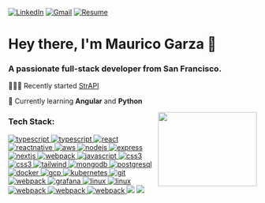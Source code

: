 <!-- [![MasterHead](https://camo.githubusercontent.com/0b5f431a318eb824e40b630d869b6a8629d4c86eeb84910b72e15e30ce4e482f/68747470733a2f2f7172616e676572732e636f6d2f77702d636f6e74656e742f75706c6f6164732f323032312f30392f42616e6e65722d496e74726f64756374696f6e2d746f2d33442d416e696d6174696f6e2e706e67)](https://www.linkedin.com/in/mauricio-garza-guzman/) -->

[![LinkedIn](https://img.shields.io/badge/linkedin-%230077B5.svg?style=for-the-badge&logo=linkedin&logoColor=white)](https://www.linkedin.com/in/cindychau11/)
[![Gmail](https://img.shields.io/badge/Gmail-D14836?style=for-the-badge&logo=gmail&logoColor=white)](mailto:maugarza96@gmail.com) 
[![Resume](https://img.shields.io/badge/resume-%230077B5.svg?style=for-the-badge&logo=resume&logoColor=white)](https://github.com/mauiwowie88/mauiwowie88/files/11302622/Mauricio.Garza.-.Resume.pdf)
<h1 align="left">Hey there, I'm Maurico Garza 👋</h1>
<h3 align="left">A passionate full-stack developer from San Francisco.</h3>

  

🧑🏻‍💻 Recently started [StrAPI](https://github.com/oslabs-beta/strapi)

🌱 Currently learning **Angular** and **Python**

<img src="https://cdn.dribbble.com/users/1162077/screenshots/3848914/programmer.gif" align="right" width="200" height="150" />

<h3 align="left">Tech Stack:</h3>
<p align="left"> 
<a href="https://www.typescriptlang.org/" target="_blank" rel="noreferrer"> <img src="https://img.shields.io/badge/typescript-%23007ACC.svg?style=for-the-badge&logo=typescript&logoColor=white" alt="typescript"/> </a> 
<a href="https://www.typescriptlang.org/" target="_blank" rel="noreferrer"> <img src="https://camo.githubusercontent.com/93c855ae825c1757f3426f05a05f4949d3b786c5b22d0edb53143a9e8f8499f6/68747470733a2f2f696d672e736869656c64732e696f2f62616467652f4a6176615363726970742d3332333333303f7374796c653d666f722d7468652d6261646765266c6f676f3d6a617661736372697074266c6f676f436f6c6f723d463744463145" alt="typescript"/> </a>
<a href="https://reactjs.org/" target="_blank" rel="noreferrer"> <img src="https://img.shields.io/badge/react-%2320232a.svg?style=for-the-badge&logo=react&logoColor=%2361DAFB" alt="react"/> </a> 
<a href="https://reactnative.dev/" target="_blank" rel="noreferrer"> <img src="https://img.shields.io/badge/-React%20Query-FF4154?style=for-the-badge&logo=react%20query&logoColor=white" alt="reactnative"/> </a> 
<a href="https://aws.amazon.com" target="_blank" rel="noreferrer"> <img src="https://img.shields.io/badge/AWS-%23FF9900.svg?style=for-the-badge&logo=amazon-aws&logoColor=white" alt="aws"/> </a>
<a href="https://nodejs.org" target="_blank" rel="noreferrer"> <img src="https://img.shields.io/badge/node.js-6DA55F?style=for-the-badge&logo=node.js&logoColor=white" alt="nodejs"/> </a>
<a href="https://expressjs.com" target="_blank" rel="noreferrer"> <img src="https://img.shields.io/badge/Express.js-000000?style=for-the-badge&logo=express&logoColor=white" alt="express"/> </a> 
<a href="https://nextjs.org/" target="_blank" rel="noreferrer"> <img src="https://img.shields.io/badge/Next-black?style=for-the-badge&logo=next.js&logoColor=white" alt="nextjs"/> </a> 
<a href="https://webpack.js.org" target="_blank" rel="noreferrer"> <img src="https://img.shields.io/badge/redux-%23593d88.svg?style=for-the-badge&logo=redux&logoColor=white" alt="webpack"/> </a> 
<a href="https://developer.mozilla.org/en-US/docs/Web/JavaScript" target="_blank" rel="noreferrer"> <img src="https://img.shields.io/badge/html5-%23E34F26.svg?style=for-the-badge&logo=html5&logoColor=white" alt="javascript"/> </a> 
<a href="https://www.w3schools.com/css/" target="_blank" rel="noreferrer"> <img src="https://img.shields.io/badge/css3-%231572B6.svg?style=for-the-badge&logo=css3&logoColor=white" alt="css3"/> </a> 
<a href="https://www.w3schools.com/css/" target="_blank" rel="noreferrer"> <img src="https://img.shields.io/badge/Sass-CC6699?style=for-the-badge&logo=sass&logoColor=white" alt="css3"/> </a> 
<a href="https://tailwindcss.com/" target="_blank" rel="noreferrer"> <img src="https://camo.githubusercontent.com/ec8056bddf659d21de39b358d9786e56731cd767117e091348411666a5e7eee6/68747470733a2f2f696d672e736869656c64732e696f2f62616467652f7461696c77696e646373732d2532333338423241432e7376673f7374796c653d666f722d7468652d6261646765266c6f676f3d7461696c77696e642d637373266c6f676f436f6c6f723d7768697465" data-canonical-src="https://img.shields.io/badge/tailwindcss-%2338B2AC.svg?style=for-the-badge&logo=tailwind-css&logoColor=white" alt="tailwind"/> </a> 
<a href="https://www.mongodb.com/" target="_blank" rel="noreferrer"> <img src="https://img.shields.io/badge/MongoDB-%234ea94b.svg?style=for-the-badge&logo=mongodb&logoColor=white" alt="mongodb"/> </a> 
<a href="https://www.postgresql.org" target="_blank" rel="noreferrer"> <img src="https://img.shields.io/badge/PostgreSQL-316192?style=for-the-badge&logo=postgresql&logoColor=white" alt="postgresql"/> </a> 
<a href="https://www.docker.com/" target="_blank" rel="noreferrer"> <img src="https://img.shields.io/badge/docker-%230db7ed.svg?style=for-the-badge&logo=docker&logoColor=white" alt="docker"/> </a> 
<a href="https://prometheus.io/" target="_blank" rel="noreferrer"> <img src="https://camo.githubusercontent.com/8f3f5208a529b452e4d92cb13e7b180e956df8618002324039eb704826d84316/68747470733a2f2f696d672e736869656c64732e696f2f62616467652f50726f6d6574686575732d4536353232433f7374796c653d666f722d7468652d6261646765266c6f676f3d50726f6d657468657573266c6f676f436f6c6f723d7768697465" data-canonical-src="https://img.shields.io/badge/docker-%230db7ed.svg?style=for-the-badge&logo=docker&logoColor=white" alt="gcp"/> </a> 
<a href="https://kubernetes.io" target="_blank" rel="noreferrer"> <img src="https://img.shields.io/badge/kubernetes-%23326ce5.svg?style=for-the-badge&logo=kubernetes&logoColor=white" alt="kubernetes"/> </a> 
<a href="https://git-scm.com/" target="_blank" rel="noreferrer"> <img src="https://img.shields.io/badge/git-%23F05033.svg?style=for-the-badge&logo=git&logoColor=white" alt="git"/> </a> 
<a href="https://webpack.js.org" target="_blank" rel="noreferrer"> <img src="https://img.shields.io/badge/-GraphQL-E10098?style=for-the-badge&logo=graphql&logoColor=white" alt="webpack"/> </a>
<a href="https://grafana.com" target="_blank" rel="noreferrer"> <img src="https://camo.githubusercontent.com/e93d04df009a3d062fe60a1deae634f36c47af5d0462f775b0b6cdfcd2dee1a1/68747470733a2f2f696d672e736869656c64732e696f2f62616467652f67726166616e612d2532334634363830302e7376673f7374796c653d666f722d7468652d6261646765266c6f676f3d67726166616e61266c6f676f436f6c6f723d7768697465" data-canonical-src="https://img.shields.io/badge/grafana-%23F46800.svg?style=for-the-badge&logo=grafana&logoColor=white" alt="grafana"/> </a> 
<a href="https://www.linux.org/" target="_blank" rel="noreferrer"> <img src="https://img.shields.io/badge/Jest-C21325?style=for-the-badge&logo=jest&logoColor=white" alt="linux"/> </a> 
<a href="https://www.linux.org/" target="_blank" rel="noreferrer"> <img src="https://img.shields.io/badge/Linux-FCC624?style=for-the-badge&logo=linux&logoColor=black" alt="linux"/> </a> 
<a href="https://webpack.js.org" target="_blank" rel="noreferrer"> <img src="https://img.shields.io/badge/webpack-%238DD6F9.svg?style=for-the-badge&logo=webpack&logoColor=black" alt="webpack"/> </a> 
<a href="https://webpack.js.org" target="_blank" rel="noreferrer"> <img src="https://img.shields.io/badge/Vite-B73BFE?style=for-the-badge&logo=vite&logoColor=FFD62E" alt="webpack"/> </a> 
<a href="https://webpack.js.org" target="_blank" rel="noreferrer"> <img src="https://img.shields.io/badge/Prisma-3982CE?style=for-the-badge&logo=Prisma&logoColor=white" alt="webpack"/> </a>
<img src="https://img.shields.io/badge/Material%20UI-007FFF?style=for-the-badge&logo=mui&logoColor=white" /> <img src="https://img.shields.io/badge/GIT-E44C30?style=for-the-badge&logo=git&logoColor=white" /> 
</p>
